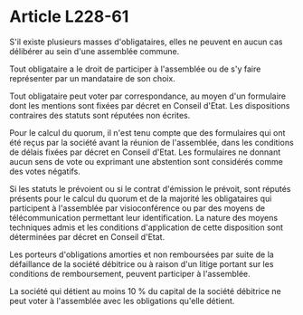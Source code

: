 # Article L228-61

<p>S'il existe plusieurs masses d'obligataires, elles ne peuvent en aucun cas délibérer au sein d'une assemblée commune.</p><p>Tout obligataire a le droit de participer à l'assemblée ou de s'y faire représenter par un mandataire de son choix.</p><p>Tout obligataire peut voter par correspondance, au moyen d'un formulaire dont les mentions sont fixées par décret en Conseil d'Etat. Les dispositions contraires des statuts sont réputées non écrites.</p><p>Pour le calcul du quorum, il n'est tenu compte que des formulaires qui ont été reçus par la société avant la réunion de l'assemblée, dans les conditions de délais fixées par décret en Conseil d'Etat. Les formulaires ne donnant aucun sens de vote ou exprimant une abstention sont considérés comme des votes négatifs.</p><p>Si les statuts le prévoient ou si le contrat d'émission le prévoit, sont réputés présents pour le calcul du quorum et de la majorité les obligataires qui participent à l'assemblée par visioconférence ou par des moyens de télécommunication permettant leur identification. La nature des moyens techniques admis et les conditions d'application de cette disposition sont déterminées par décret en Conseil d'Etat.</p><p>Les porteurs d'obligations amorties et non remboursées par suite de la défaillance de la société débitrice ou à raison d'un litige portant sur les conditions de remboursement, peuvent participer à l'assemblée.</p><p>La société qui détient au moins 10 % du capital de la société débitrice ne peut voter à l'assemblée avec les obligations qu'elle détient.</p>